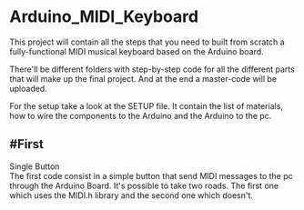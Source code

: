 # Arduino_MIDI_Keyboard
This project will contain all the steps that you need to built from scratch a fully-functional MIDI musical keyboard based on the Arduino board.

There'll be different folders with step-by-step code for all the different parts that will make up the final project. And at the end a master-code will be uploaded.

For the setup take a look at the SETUP file. It contain the list of materials, how to wire the components to the Arduino and the Arduino to the pc.

## **#First** </br>
Single Button</br>
The first code consist in a simple button that send MIDI messages to the pc through the Arduino Board. 
It's possible to take two roads. The first one which uses the MIDI.h library and the second one which doesn't.
